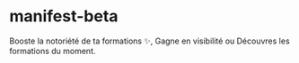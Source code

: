 # manifest-beta
Booste la notoriété de ta formations ✨, Gagne en visibilité ou Découvres les formations du moment.
